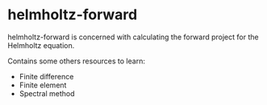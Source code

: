 helmholtz-forward
=================

helmholtz-forward is concerned with calculating the forward project
for the Helmholtz equation.

Contains some others resources to learn:
- Finite difference
- Finite element
- Spectral method